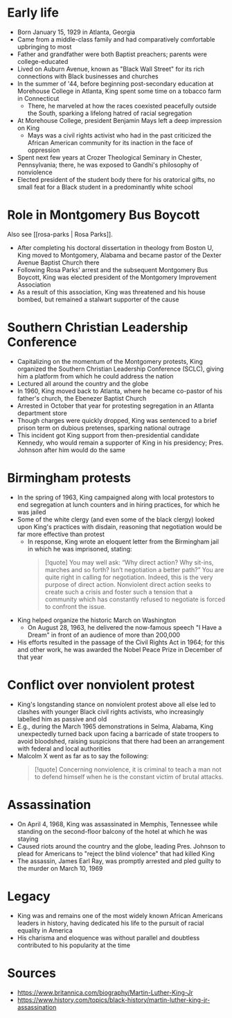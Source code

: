 # Early life

- Born January 15, 1929 in Atlanta, Georgia
- Came from a middle-class family and had comparatively comfortable upbringing to most
- Father and grandfather were both Baptist preachers; parents were college-educated
- Lived on Auburn Avenue, known as "Black Wall Street" for its rich connections with Black businesses and churches
- In the summer of '44, before beginning post-secondary education at Morehouse College in Atlanta, King spent some time on a tobacco farm in Connecticut
	- There, he marveled at how the races coexisted peacefully outside the South, sparking a lifelong hatred of racial segregation
- At Morehouse College, president Benjamin Mays left a deep impression on King
	- Mays was a civil rights activist who had in the past criticized the African American community for its inaction in the face of oppression
- Spent next few years at Crozer Theological Seminary in Chester, Pennsylvania; there, he was exposed to Gandhi's philosophy of nonviolence
- Elected president of the student body there for his oratorical gifts, no small feat for a Black student in a predominantly white school

# Role in Montgomery Bus Boycott

Also see [[rosa-parks | Rosa Parks]].

- After completing his doctoral dissertation in theology from Boston U, King moved to Montgomery, Alabama and became pastor of the Dexter Avenue Baptist Church there
- Following Rosa Parks' arrest and the subsequent Montgomery Bus Boycott, King was elected president of the Montgomery Improvement Association
- As a result of this association, King was threatened and his house bombed, but remained a stalwart supporter of the cause

# Southern Christian Leadership Conference

- Capitalizing on the momentum of the Montgomery protests, King organized the Southern Christian Leadership Conference (SCLC), giving him a platform from which he could address the nation
- Lectured all around the country and the globe
- In 1960, King moved back to Atlanta, where he became co-pastor of his father's church, the Ebenezer Baptist Church
- Arrested in October that year for protesting segregation in an Atlanta department store
- Though charges were quickly dropped, King was sentenced to a brief prison term on dubious pretenses, sparking national outrage
- This incident got King support from then-presidential candidate Kennedy, who would remain a supporter of King in his presidency; Pres. Johnson after him would do the same

# Birmingham protests

- In the spring of 1963, King campaigned along with local protestors to end segregation at lunch counters and in hiring practices, for which he was jailed
- Some of the white clergy (and even some of the black clergy) looked upon King's practices with disdain, reasoning that negotiation would be far more effective than protest
	- In response, King wrote an eloquent letter from the Birmingham jail in which he was imprisoned, stating:
	  > [!quote]
	  > You may well ask: “Why direct action? Why sit-ins, marches and so forth? Isn’t negotiation a better path?” You are quite right in calling for negotiation. Indeed, this is the very purpose of direct action. Nonviolent direct action seeks to create such a crisis and foster such a tension that a community which has constantly refused to negotiate is forced to confront the issue.	
- King helped organize the historic March on Washington
	- On August 28, 1963, he delivered the now-famous speech "I Have a Dream" in front of an audience of more than 200,000
- His efforts resulted in the passage of the Civil Rights Act in 1964; for this and other work, he was awarded the Nobel Peace Prize in December of that year

# Conflict over nonviolent protest

- King's longstanding stance on nonviolent protest above all else led to clashes with younger Black civil rights activists, who increasingly labelled him as passive and old
- E.g., during the March 1965 demonstrations in Selma, Alabama, King unexpectedly turned back upon facing a barricade of state troopers to avoid bloodshed, raising suspicions that there had been an arrangement with federal and local authorities
- Malcolm X went as far as to say the following:
  > [!quote]
  >  Concerning nonviolence, it is criminal to teach a man not to defend himself when he is the constant victim of brutal attacks.

# Assassination

- On April 4, 1968, King was assassinated in Memphis, Tennessee while standing on the second-floor balcony of the hotel at which he was staying
- Caused riots around the country and the globe, leading Pres. Johnson to plead for Americans to "reject the blind violence" that had killed King
- The assassin, James Earl Ray, was promptly arrested and pled guilty to the murder on March 10, 1969

# Legacy

- King was and remains one of the most widely known African Americans leaders in history, having dedicated his life to the pursuit of racial equality in America
- His charisma and eloquence was without parallel and doubtless contributed to his popularity at the time

# Sources

- https://www.britannica.com/biography/Martin-Luther-King-Jr
- https://www.history.com/topics/black-history/martin-luther-king-jr-assassination